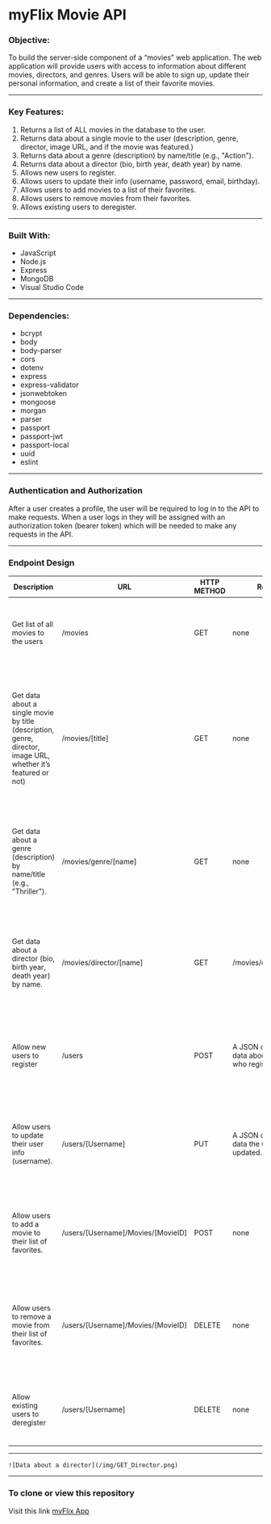 # **myFlix Movie API**

### **Objective:**

To build the server-side component of a “movies” web application. The web
application will provide users with access to information about different
movies, directors, and genres. Users will be able to sign up, update their
personal information, and create a list of their favorite movies.

---

### **Key Features:**

1. Returns a list of ALL movies in the database to the user.
2. Returns data about a single movie to the user (description, genre, director, image URL, and if the movie was featured.)
3. Returns data about a genre (description) by name/title (e.g., "Action").
4. Returns data about a director (bio, birth year, death year) by name.
5. Allows new users to register.
6. Allows users to update their info (username, password, email, birthday).
7. Allows users to add movies to a list of their favorites.
8. Allows users to remove movies from their favorites.
9. Allows existing users to deregister.

---

### **Built With:**

- JavaScript
- Node.js
- Express
- MongoDB
- Visual Studio Code

---

### **Dependencies:**

- bcrypt
- body
- body-parser
- cors
- dotenv
- express
- express-validator
- jsonwebtoken
- mongoose
- morgan
- parser
- passport
- passport-jwt
- passport-local
- uuid
- eslint

---

### **Authentication and Authorization**

After a user creates a profile, the user will be required to log in to the API to make requests. When a user logs in they will be assigned with an authorization token (bearer token) which will be needed to make any requests in the API.

---

### **Endpoint Design**

**Description** | **URL** | **HTTP METHOD** | **Request** | **Response**
--- | --- | --- | --- | ---
Get list of all movies to the users | /movies | GET | none | A JSON object holding data about all the movies. <a href="img/GET_AllMovies.png" target="_blank">View example 
Get data about a single movie by title (description, genre, director, image URL, whether it’s featured or not) | /movies/[title] | GET | none | A JSON object holding data about a single movie containing the title, description, genre, director, image, and if it is featured. <a href="img/GET_SingleMovie.png" target="_blank">View example
Get data about a genre (description) by name/title (e.g., "Thriller"). | /movies/genre/[name] | GET | none | A JSON object holding data about a movie genre containing the name and description. <a href="img/GET_Genre.png" target="_blank">View example
Get data about a director (bio, birth year, death year) by name. | /movies/director/[name] | GET | /movies/director/:name | A JSON object holding data about a movie director containing the name and bio. <a href="img/GET_Director.png" target="_blank">View example
Allow new users to register | /users | POST | A JSON object holding data about the user who registered. | A JSON object holding data from the information the user added. <a href="img/POST_NewUser.png" target="_blank">View example
Allow users to update their user info (username). | /users/[Username] | PUT | A JSON object holding data the user has updated. | A JSON object holding data from the information the user added. <a href="img/PUT_UserUpdate.png" target="_blank">View example
Allow users to add a movie to their list of favorites. | /users/[Username]/Movies/[MovieID] | POST | none | A JSON object holding data about the movies added to the users favorites list. <a href="img/POST_AddFavMovie.png" target="_blank">View example
Allow users to remove a movie from their list of favorites. | /users/[Username]/Movies/[MovieID] | DELETE | none | A JSON object holding data about the movie removed from the users favorites list. <a href="img/DELETE_RemoveFavMovie.png" target="_blank">View example
Allow existing users to deregister | /users/[Username] | DELETE | none | Returns the response "Username" account was removed. <a href="img/DELETE_Deregister.png" target="_blank">View example

---


    ![Data about a director](/img/GET_Director.png)

---

### **To clone or view this repository**

Visit this link [myFlix App](https://myflix-2388-app.herokuapp.com/documentation.html)



